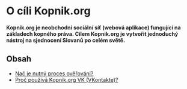 # O cíli Kopnik.org

**Kopnik.org je neobchodní sociální síť (webová aplikace) fungující na základech kopného práva. Cílem Kopnik.org je vytvořit jednoduchý nástroj na sjednocení Slovanů po celém světě.**

## Obsah

- [Nač je nutný proces ověřování?](witness/readme.md)
- [Proč používá Kopnik.org VK (VKontakte)?](vk/readme.md)
